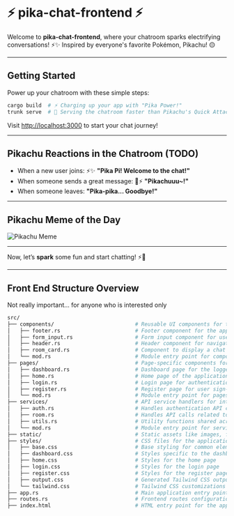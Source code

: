 # ⚡️ pika-chat-frontend ⚡️

Welcome to **pika-chat-frontend**, where your chatroom sparks electrifying conversations! ⚡✨ Inspired by everyone's favorite Pokémon, Pikachu! 🟡

---

## Getting Started

Power up your chatroom with these simple steps:

```bash
cargo build  # ⚡ Charging up your app with "Pika Power!"
trunk serve  # 💬 Serving the chatroom faster than Pikachu's Quick Attack!
```

Visit [http://localhost:3000](http://localhost:3000) to start your chat journey!

---

## Pikachu Reactions in the Chatroom (TODO)

- When a new user joins: ⚡✨ **"Pika Pi! Welcome to the chat!"**  
- When someone sends a great message: 🎉⚡ **"Pikachuuu~!"**  
- When someone leaves:  **"Pika-pika... Goodbye!"**

---

## Pikachu Meme of the Day

![Pikachu Meme](https://i.kym-cdn.com/photos/images/newsfeed/000/747/392/3a4.gif)

---

Now, let’s **spark** some fun and start chatting! ⚡💬

---

## Front End Structure Overview

Not really important... for anyone who is interested only

```bash
src/
├── components/                          # Reusable UI components for the frontend
│   ├── footer.rs                        # Footer component for the application layout
│   ├── form_input.rs                    # Form input component for user inputs
│   ├── header.rs                        # Header component for navigation and branding
│   ├── room_card.rs                     # Component to display a chat room summary
│   └── mod.rs                           # Module entry point for components
├── pages/                               # Page-specific components for routing
│   ├── dashboard.rs                     # Dashboard page for the logged-in user
│   ├── home.rs                          # Home page of the application
│   ├── login.rs                         # Login page for authentication
│   ├── register.rs                      # Register page for user sign-up
│   └── mod.rs                           # Module entry point for pages
├── services/                            # API service handlers for interacting with the backend
│   ├── auth.rs                          # Handles authentication API calls
│   ├── room.rs                          # Handles API calls related to chat room management
│   ├── utils.rs                         # Utility functions shared across services
│   └── mod.rs                           # Module entry point for services
├── static/                              # Static assets like images, fonts, and other media resources
├── styles/                              # CSS files for the application's styles
│   ├── base.css                         # Base styling for common elements
│   ├── dashboard.css                    # Styles specific to the dashboard page
│   ├── home.css                         # Styles for the home page
│   ├── login.css                        # Styles for the login page
│   ├── register.css                     # Styles for the register page
│   ├── output.css                       # Generated Tailwind CSS output
│   └── tailwind.css                     # Tailwind CSS customizations and imports
├── app.rs                               # Main application entry point for rendering and routing
├── routes.rs                            # Frontend routes configuration for navigation
├── index.html                           # HTML entry point for the application

```
